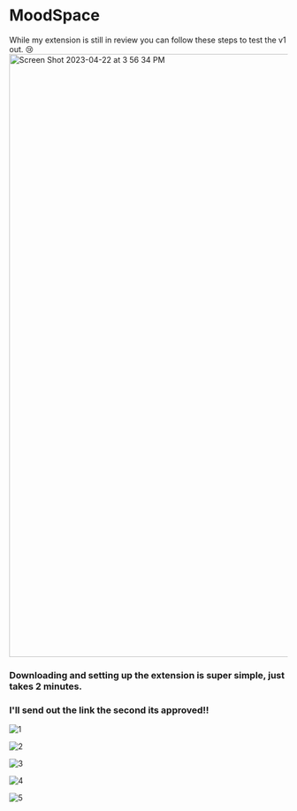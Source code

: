 # MoodSpace

While my extension is still in review you can follow these steps to test the v1 out. 😢
<img width="1091" alt="Screen Shot 2023-04-22 at 3 56 34 PM" src="https://user-images.githubusercontent.com/63084147/233804018-43c9bee4-2dd2-4a9e-9934-9825962ace3c.png">


### Downloading and setting up the extension is super simple, just takes 2 minutes. 
### I'll send out the link the second its approved!!

![1](https://user-images.githubusercontent.com/63084147/233804026-7ea3b6c1-2067-47b8-b099-da26f0339674.png)

![2](https://user-images.githubusercontent.com/63084147/233804028-dc466588-55ab-42cd-8cd6-a3014d2f3934.png)

![3](https://user-images.githubusercontent.com/63084147/233804030-27476696-50cd-4458-9d87-5f7980704270.png)

![4](https://user-images.githubusercontent.com/63084147/233804032-d9a71539-e2eb-4a80-a6f8-44f281a835bd.png)

![5](https://user-images.githubusercontent.com/63084147/233804033-82023aea-e055-4c1d-8682-4767a219bc07.png)
